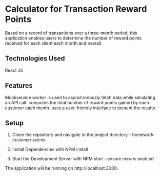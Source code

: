 # Calculator for Transaction Reward Points
Based on a record of transactions over a three-month period, this application enables users to determine the number of reward points received for each client each month and overall.

## Technologies Used
React JS

## Features
Mockservice worker is used to asynchronously fetch data while simulating an API call.
computes the total number of reward points gained by each customer each month.
uses a user-friendly interface to present the results

## Setup
1. Clone the repository and navigate to the project directory - homework-customer-points

2. Install Dependencies with NPM install

3. Start the Development Server with NPM start - ensure msw is enabled

The application will be running on http://localhost:3000.



